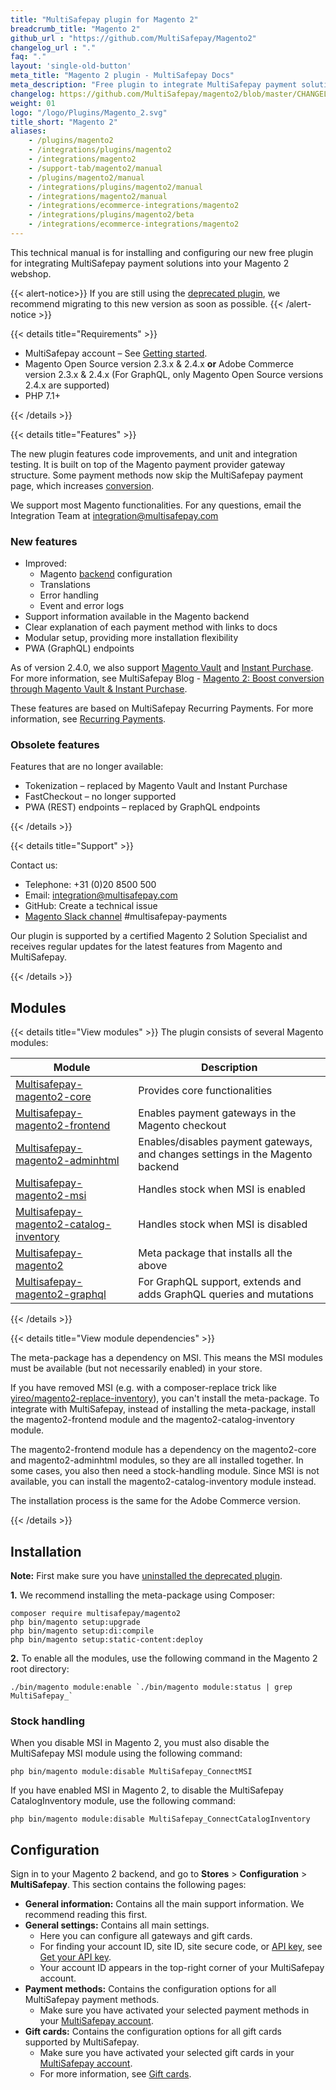 ```yaml
---
title: "MultiSafepay plugin for Magento 2"
breadcrumb_title: "Magento 2"
github_url : "https://github.com/MultiSafepay/Magento2"
changelog_url : "."
faq: "."
layout: 'single-old-button'
meta_title: "Magento 2 plugin - MultiSafepay Docs"		
meta_description: "Free plugin to integrate MultiSafepay payment solutions into your Magento 2 platform"
changelog: https://github.com/MultiSafepay/magento2/blob/master/CHANGELOG.md
weight: 01
logo: "/logo/Plugins/Magento_2.svg"
title_short: "Magento 2"
aliases: 
    - /plugins/magento2
    - /integrations/plugins/magento2
    - /integrations/magento2
    - /support-tab/magento2/manual
    - /plugins/magento2/manual
    - /integrations/plugins/magento2/manual
    - /integrations/magento2/manual
    - /integrations/ecommerce-integrations/magento2
    - /integrations/plugins/magento2/beta
    - /integrations/ecommerce-integrations/magento2
---
```


This technical manual is for installing and configuring our new free plugin for integrating MultiSafepay payment solutions into your Magento 2 webshop.

{{< alert-notice>}} If you are still using the [deprecated plugin](https://github.com/MultiSafepay/Magento2Msp), we recommend migrating to this new version as soon as possible. {{< /alert-notice >}}

{{< details title="Requirements" >}}

- MultiSafepay account – See [Getting started](/getting-started/).
- Magento Open Source version 2.3.x & 2.4.x **or** Adobe Commerce version 2.3.x & 2.4.x (For GraphQL, only Magento Open Source versions 2.4.x are supported)
- PHP 7.1+

{{< /details >}}

{{< details title="Features" >}}

The new plugin features code improvements, and unit and integration testing. It is built on top of the Magento payment provider gateway structure. Some payment methods now skip the MultiSafepay payment page, which increases [conversion](/getting-started/glossary/#conversion-rate).

We support most Magento functionalities. For any questions, email the Integration Team at <integration@multisafepay.com>

### New features

- Improved:
    - Magento [backend](/getting-started/glossary/#backend) configuration
    - Translations
    - Error handling
    - Event and error logs
- Support information available in the Magento backend
- Clear explanation of each payment method with links to docs
- Modular setup, providing more installation flexibility
- PWA (GraphQL) endpoints

As of version 2.4.0, we also support [Magento Vault](https://devdocs.magento.com/guides/v2.4/payments-integrations/vault/vault-intro.html) and [Instant Purchase](https://docs.magento.com/user-guide/sales/checkout-instant-purchase.html). For more information, see MultiSafepay Blog - [Magento 2: Boost conversion through Magento Vault & Instant Purchase](https://www.multisafepay.com/blog/magento-2-boost-conversion-through-magento-vault-instant-purchase). 

These features are based on MultiSafepay Recurring Payments. For more information, see [Recurring Payments](/payments/features/recurring-payments/).

### Obsolete features
Features that are no longer available:

- Tokenization – replaced by Magento Vault and Instant Purchase
- FastCheckout – no longer supported
- PWA (REST) endpoints – replaced by GraphQL endpoints

{{< /details >}}

{{< details title="Support" >}}

Contact us:

- Telephone: +31 (0)20 8500 500
- Email: <integration@multisafepay.com>
- GitHub: Create a technical issue
- [Magento Slack channel](https://magentocommeng.slack.com) #multisafepay-payments

Our plugin is supported by a certified Magento 2 Solution Specialist and receives regular updates for the latest features from Magento and MultiSafepay.

{{< /details >}}

## Modules

{{< details title="View modules" >}}
The plugin consists of several Magento modules:

| Module  | Description  |
|---|---|
| [Multisafepay-magento2-core](https://github.com/MultiSafepay/magento2-core)   | Provides core functionalities  |
| [Multisafepay-magento2-frontend](https://github.com/MultiSafepay/magento2-frontend)  | Enables payment gateways in the Magento checkout  |
| [Multisafepay-magento2-adminhtml](https://github.com/MultiSafepay/magento2-adminhtml)  | Enables/disables payment gateways, and changes settings in the Magento backend  |
| [Multisafepay-magento2-msi](https://github.com/MultiSafepay/magento2-msi)  | Handles stock when MSI is enabled  |
| [Multisafepay-magento2-catalog-inventory](https://github.com/MultiSafepay/magento2-catalog-inventory)  | Handles stock when MSI is disabled  |
| [Multisafepay-magento2](https://github.com/MultiSafepay/magento2)  | Meta package that installs all the above  |
| [Multisafepay-magento2-graphql](https://github.com/MultiSafepay/magento2-graphql)| For GraphQL support, extends and adds GraphQL queries and mutations |

{{< /details >}}

{{< details title="View module dependencies" >}}

The meta-package has a dependency on MSI. This means the MSI modules must be available (but not necessarily enabled) in your store. 

If you have removed MSI (e.g. with a composer-replace trick like [yireo/magento2-replace-inventory](https://github.com/yireo/magento2-replace-inventory)), you can't install the meta-package. To integrate with MultiSafepay, instead of installing the meta-package, install the magento2-frontend module and the magento2-catalog-inventory module.

The magento2-frontend module has a dependency on the magento2-core and magento2-adminhtml modules, so they are all installed together. In some cases, you also then need a stock-handling module. Since MSI is not available, you can install the magento2-catalog-inventory module instead.

The installation process is the same for the Adobe Commerce version.

{{< /details >}}

## Installation

**Note:** First make sure you have [uninstalled the deprecated plugin](/payments/integrations/ecommerce-platforms/magento2/faq/deleting-deprecated-plugin/).

**1.** We recommend installing the meta-package using Composer:

``` 
composer require multisafepay/magento2
php bin/magento setup:upgrade
php bin/magento setup:di:compile
php bin/magento setup:static-content:deploy
```

**2.** To enable all the modules, use the following command in the Magento 2 root directory:
```
./bin/magento module:enable `./bin/magento module:status | grep MultiSafepay_`
```

### Stock handling

When you disable MSI in Magento 2, you must also disable the MultiSafepay MSI module using the following command:
```
php bin/magento module:disable MultiSafepay_ConnectMSI
```
If you have enabled MSI in Magento 2, to disable the MultiSafepay CatalogInventory module, use the following command:
```
php bin/magento module:disable MultiSafepay_ConnectCatalogInventory
```

## Configuration
Sign in to your Magento 2 backend, and go to **Stores** > **Configuration** > **MultiSafepay**. This section contains the following pages:

- **General information:** Contains all the main support information. We recommend reading this first.
- **General settings:** Contains all main settings.  
  - Here you can configure all gateways and gift cards.  
  - For finding your account ID, site ID, site secure code, or [API key](/faq/general/multisafepay-glossary/#api-key), see [Get your API key](/tools/multisafepay-control/get-your-api-key).   
  - Your account ID appears in the top-right corner of your MultiSafepay account.
- **Payment methods:** Contains the configuration options for all MultiSafepay payment methods.  
    - Make sure you have activated your selected payment methods in your [MultiSafepay account](https://merchant.multisafepay.com).
- **Gift cards:** Contains the configuration options for all gift cards supported by MultiSafepay.  
    - Make sure you have activated your selected gift cards in your [MultiSafepay account](https://merchant.multisafepay.com).  
    - For more information, see [Gift cards](/payments/methods/prepaid-cards/gift-cards).
  
